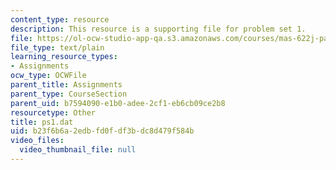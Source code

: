 ```yaml
---
content_type: resource
description: This resource is a supporting file for problem set 1.
file: https://ol-ocw-studio-app-qa.s3.amazonaws.com/courses/mas-622j-pattern-recognition-and-analysis-fall-2006/b23f6b6a2edbfd0fdf3bdc8d479f584b_ps1.dat
file_type: text/plain
learning_resource_types:
- Assignments
ocw_type: OCWFile
parent_title: Assignments
parent_type: CourseSection
parent_uid: b7594090-e1b0-adee-2cf1-eb6cb09ce2b8
resourcetype: Other
title: ps1.dat
uid: b23f6b6a-2edb-fd0f-df3b-dc8d479f584b
video_files:
  video_thumbnail_file: null
---
```

